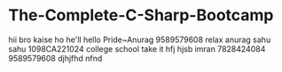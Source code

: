 # The-Complete-C-Sharp-Bootcamp
hii bro kaise ho 
he'll 
hello 
Pride~Anurag 
9589579608
relax anurag 
sahu sahu 1098CA221024
college school 
take it hfj
hjsb imran 
7828424084
9589579608
djhjfhd
nfnd
